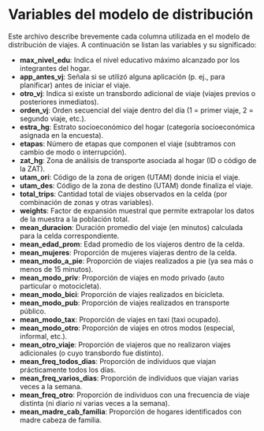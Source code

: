 # Variables del modelo de distribución

Este archivo describe brevemente cada columna utilizada en el modelo de distribución de viajes. A continuación se listan las variables y su significado:

- **max_nivel_edu**: Indica el nivel educativo máximo alcanzado por los integrantes del hogar.
- **app_antes_vj**: Señala si se utilizó alguna aplicación (p. ej., para planificar) antes de iniciar el viaje.
- **otro_vj**: Indica si existe un transbordo adicional de viaje (viajes previos o posteriores inmediatos).
- **orden_vj**: Orden secuencial del viaje dentro del día (1 = primer viaje, 2 = segundo viaje, etc.).
- **estra_hg**: Estrato socioeconómico del hogar (categoría socioeconómica asignada en la encuesta).
- **etapas**: Número de etapas que componen el viaje (subtramos con cambio de modo o interrupción).
- **zat_hg**: Zona de análisis de transporte asociada al hogar (ID o código de la ZAT).
- **utam_ori**: Código de la zona de origen (UTAM) donde inicia el viaje.
- **utam_des**: Código de la zona de destino (UTAM) donde finaliza el viaje.
- **total_trips**: Cantidad total de viajes observados en la celda (por combinación de zonas y otras variables).
- **weights**: Factor de expansión muestral que permite extrapolar los datos de la muestra a la población total.
- **mean_duracion**: Duración promedio del viaje (en minutos) calculada para la celda correspondiente.
- **mean_edad_prom**: Edad promedio de los viajeros dentro de la celda.
- **mean_mujeres**: Proporción de mujeres viajeras dentro de la celda.
- **mean_modo_a_pie**: Proporción de viajes realizados a pie (ya sea más o menos de 15 minutos).
- **mean_modo_priv**: Proporción de viajes en modo privado (auto particular o motocicleta).
- **mean_modo_bici**: Proporción de viajes realizados en bicicleta.
- **mean_modo_pub**: Proporción de viajes realizados en transporte público.
- **mean_modo_tax**: Proporción de viajes en taxi (taxi ocupado).
- **mean_modo_otro**: Proporción de viajes en otros modos (especial, informal, etc.).
- **mean_otro_viaje**: Proporción de viajeros que no realizaron viajes adicionales (o cuyo transbordo fue distinto).
- **mean_freq_todos_dias**: Proporción de individuos que viajan prácticamente todos los días.
- **mean_freq_varios_dias**: Proporción de individuos que viajan varias veces a la semana.
- **mean_freq_otro**: Proporción de individuos con una frecuencia de viaje distinta (ni diario ni varias veces a la semana).
- **mean_madre_cab_familia**: Proporción de hogares identificados con madre cabeza de familia.
